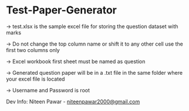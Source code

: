 # Test-Paper-Generator
-> test.xlsx is the sample excel file for storing the question dataset with marks

-> Do not change the top column name or shift it to any other cell use the first two columns only

-> Excel workbook first sheet must be named as question

-> Generated question paper will be in a .txt file in the same folder where your excel file is located

-> Username and Password is root


Dev Info: 
Niteen Pawar - niteenpawar2000@gmail.com
